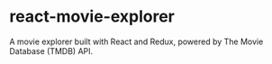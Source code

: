 # react-movie-explorer
A movie explorer built with React and Redux, powered by The Movie Database (TMDB) API.
